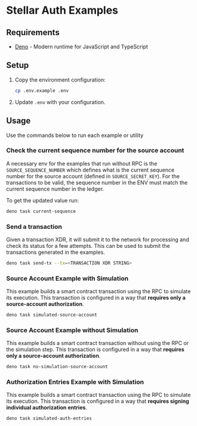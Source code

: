 # Stellar Auth Examples

## Requirements

- [Deno](https://deno.land/) - Modern runtime for JavaScript and TypeScript

## Setup

1. Copy the environment configuration:

   ```bash
   cp .env.example .env
   ```

2. Update `.env` with your configuration.

## Usage

Use the commands below to run each example or utility

### Check the current sequence number for the source account

A necessary env for the examples that run without RPC is the `SOURCE_SEQUENCE_NUMBER` which defines what is the current sequence number for the source account (defined in `SOURCE_SECRET_KEY`). For the transactions to be valid, the sequence number in the ENV must match the current sequence number in the ledger.

To get the updated value run:

```bash
deno task current-sequence
```

### Send a transaction

Given a transaction XDR, it will submit it to the network for processing and check its status for a few attempts. This can be used to submit the transactions generated in the examples.

```bash
deno task send-tx --tx=<TRANSACTION XDR STRING>
```

### Source Account Example with Simulation

This example builds a smart contract transaction using the RPC to simulate its execution. This transaction is configured in a way that **requires only a source-account authorization**.

```bash
deno task simulated-source-account
```

### Source Account Example without Simulation

This example builds a smart contract transaction without using the RPC or the simulation step. This transaction is configured in a way that **requires only a source-account authorization**.

```bash
deno task no-simulation-source-account
```

### Authorization Entries Example with Simulation

This example builds a smart contract transaction using the RPC to simulate its execution. This transaction is configured in a way that **requires signing individual authorization entries**.

```bash
deno task simulated-auth-entries
```
